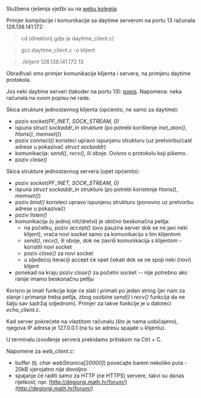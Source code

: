 Službena rješenja vježbi su na [webu kolegija](https://web.math.pmf.unizg.hr/nastava/mreze/slideovi.php)

Primjer kompilacije i komunikacije sa daytime serverom na portu 13 računala 128.138.141.172:
> cd (direktorij gdje je daytime_client.c)

> gcc daytime_client.c -o klijent

> ./klijent 128.138.141.172 13

Obrađivali smo primjer komunikacije klijenta i servera, na primjeru daytime protokola.

Jos neki daytime serveri (takoder na portu 13): [popis](https://tf.nist.gov/tf-cgi/servers.cgi). Napomena: neka računala na ovom popisu ne rade.

Skica strukture jednostavnog klijenta (općenito, ne samo za daytime):
 - poziv *socket(PF_INET, SOCK_STREAM, 0)*
 - ispuna *struct sockaddr_in* strukture (po potrebi korištenje *inet_aton()*, *htons()*, *memset()*)
 - poziv *connect()* koristeci upravo ispunjenu strukturu (uz pretvorbu/cast adrese u pokazivač *struct sockaddr*)
 - komunikacija: *send()*, *recv()*, ili oboje. Ovisno o protokolu koji pišemo.
 - poziv *close()*

Skica strukture jednostavnog servera (opet općenito):
 - poziv *socket(PF_INET, SOCK_STREAM, 0)*
 - ispuna *struct sockaddr_in* strukture (po potrebi koristenje *htons()*, *memset()*)
 - poziv *bind()* koristeci upravo ispunjenu strukturu (ponovno uz pretvorbu adrese u pokazivač)
 - poziv *listen()*
 - komunikacija (u jednoj niti/dretvi) je obično beskonačna petlja:
   - na početku, poziv *accept()* (ovo pauzira server dok se ne javi neki klijent), vraća novi socket samo za komunikaciju s tim klijentom
   - *send()*, *recv()*, ili oboje, dok ne završi komunikacija s klijentom - koristiti novi socket
   - poziv *close()* za novi socket
   - u sljedećoj iteraciji accept će opet čekati dok se ne spoji neki (novi) klijent
 - ponekad na kraju poziv *close()* za početni socket -- nije potrebno ako ranije imamo beskonačnu petlju 

Korisno je imati funkcije koje će slati i primati po jedan string (jer nam za slanje i primanje
treba petlja, zbog osobine *send()* i *recv()* funkcija da ne šalju sav sadržaj odjednom).
Primjer za takve funkcije je u datoteci *echo_client.c*.

Kad server pokrećete na vlastitom računalu (što je nama uobičajeno), njegova IP adresa je 127.0.0.1 (na tu se adresu spajate u klijentu).

U terminalu izvođenje servera prekidamo pritiskom na Ctrl + C.

Napomene za *web_client.c*:
 - buffer (tj. *char webStranica[20000]*) povećajte barem nekoliko puta - 20kB vjerojatno nije dovoljno
 - spajanje će raditi samo za HTTP (ne HTTPS) servere, takvi su danas rijetkost; npr. [http://degiorgi.math.hr/forum/](http://degiorgi.math.hr/forum/)
